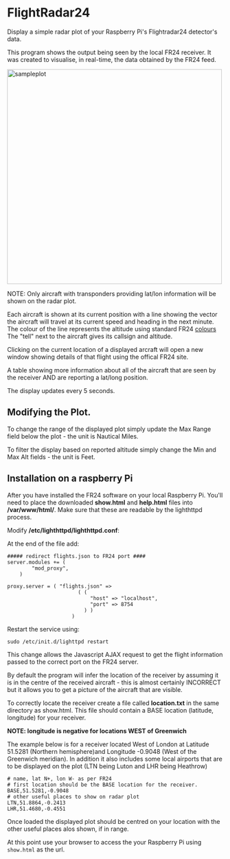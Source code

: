 # FlightRadar24
Display a simple radar plot of your Raspberry Pi's Flightradar24 detector's data.

This program shows the output being seen by the local FR24 receiver. It was created to visualise, in real-time, the data obtained by the FR24 feed. 

<img width="500" alt="sampleplot" src="https://github.com/user-attachments/assets/6342e855-e063-47d9-9ce3-e10f02dc368c" />

NOTE: Only aircraft with transponders providing lat/lon information will be shown on the radar plot.

Each aircraft is shown at its current position with a line showing the vector the aircraft will travel at its current speed and heading in the next minute. The colour of the line represents the altitude using standard FR24 [colours](https://support.fr24.com/support/solutions/articles/3000115027-why-does-the-aircraft-s-trail-change-colour-) The "tell" next to the aircraft gives its callsign and altitude.

Clicking on the current location of a displayed arcraft will open a new window showing details of that flight using the offical FR24 site.

A table showing more information about all of the aircraft that are seen by the receiver AND are reporting a lat/long position.

The display updates every 5 seconds.

## Modifying the Plot.
To change the range of the displayed plot simply update the Max Range field below the plot - the unit is Nautical Miles.

To filter the display based on reported altitude simply change the Min and Max Alt fields - the unit is Feet.

## Installation on a raspberry Pi
After you have installed the FR24 software on your local Raspberry Pi. You'll need to place the downloaded **show.html** and **help.html** files into **/var/www/html/**. Make sure that these are readable by the lighthttpd process.

Modify **/etc/lighthttpd/lighthttpd.conf**:

At the end of the file add:
```
##### redirect flights.json to FR24 port ####
server.modules += (
		"mod_proxy",
	) 

proxy.server = ( "flights.json" =>
                       ( (
                           "host" => "localhost",
                           "port" => 8754
                         ) )
                     )
```
Restart the service using:

`sudo /etc/init.d/lighttpd restart`

This change allows the Javascript AJAX request to get the flight information passed to the correct port on the FR24 server.

By default the program will infer the location of the receiver by assuming it is in the centre of the received aircraft - this is almost certainly INCORRECT but it allows you to get a picture of the aircraft that are visible.

To correctly locate the receiver create a file called **location.txt** in the same directory as show.html. This file should contain a BASE location (latitude, longitude) for your receiver. 

**NOTE: longitude is negative for locations WEST of Greenwich** 

The example below is for a receiver located West of London at Latitude 51.5281 \(Northern hemisphere\)and Longitude -0.9048 \(West of the Greenwich meridian\). In addition it also includes some local airports that are to be displayed on the plot (LTN being Luton and LHR being Heathrow)
```
# name, lat N+, lon W- as per FR24
# first location should be the BASE location for the receiver.
BASE,51.5281,-0.9048
# other useful places to show on radar plot
LTN,51.8864,-0.2413
LHR,51.4680,-0.4551
```

Once loaded the displayed plot should be centred on your location with the other useful places alos shown, if in range.

At this point use your browser to access the your Raspberry Pi using `show.html` as the url.
